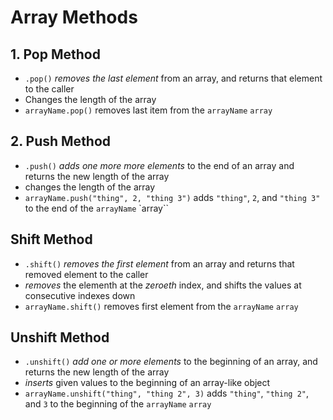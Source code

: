 # Array Methods

## 1. Pop Method
  * ``.pop()`` _removes the last element_ from an array, and returns that element to the caller
  * Changes the length of the array
  * ``arrayName.pop()`` removes last item from the ``arrayName`` ``array``

## 2. Push Method  
  * ``.push()`` _adds one more more elements_ to the end of an array and returns the new length of the array
  * changes the length of the array
  * ``arrayName.push("thing", 2, "thing 3")`` adds ``"thing"``, ``2``, and ``"thing 3"`` to the end of the ``arrayName`` `array``

## Shift Method
  * ``.shift()`` _removes the first element_ from an array and returns that removed element to the caller
  * _removes_ the elementh at the _zeroeth_ index, and shifts the values at consecutive indexes down
  * ``arrayName.shift()`` removes first element from the ``arrayName`` ``array``

## Unshift Method
  * ``.unshift()`` _add one or more elements_ to the beginning of an array, and returns the new length of the array
  * _inserts_ given values to the beginning of an array-like object
  * ``arrayName.unshift("thing", "thing 2", 3)`` adds ``"thing"``, ``"thing 2"``, and ``3`` to the beginning of the ``arrayName`` ``array`` 
